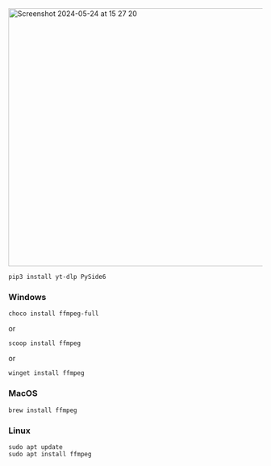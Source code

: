 <img width="512" alt="Screenshot 2024-05-24 at 15 27 20" src="https://github.com/elyor04/video-downloader/assets/91869056/d1bfe969-be88-4c9d-95d4-f3c1d2d54f86">

```
pip3 install yt-dlp PySide6
```

### Windows
```
choco install ffmpeg-full
```
or
```
scoop install ffmpeg
```
or
```
winget install ffmpeg
```

### MacOS
```
brew install ffmpeg
```

### Linux
```
sudo apt update
sudo apt install ffmpeg
```
